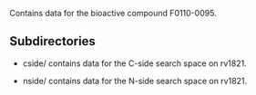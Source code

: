 Contains data for the bioactive compound F0110-0095.

## Subdirectories

- cside/ contains data for the C-side search space on rv1821.

- nside/ contains data for the N-side search space on rv1821.

